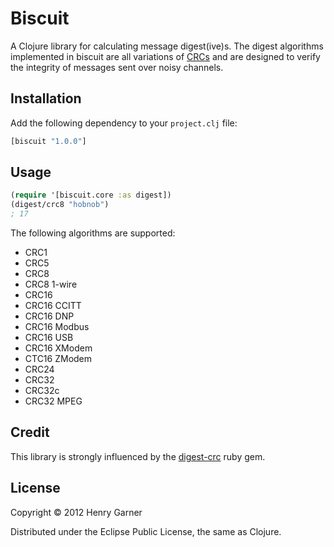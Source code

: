 # Biscuit

A Clojure library for calculating message digest(ive)s. The digest algorithms implemented in biscuit are all variations of [CRCs](http://en.wikipedia.org/wiki/Cyclic_redundancy_check) and are designed to verify the integrity of messages sent over noisy channels.

## Installation

Add the following dependency to your `project.clj` file:

```clojure
[biscuit "1.0.0"]
```

## Usage

```clojure
(require '[biscuit.core :as digest])
(digest/crc8 "hobnob")
; 17
```

The following algorithms are supported:

* CRC1
* CRC5
* CRC8
* CRC8 1-wire
* CRC16
* CRC16 CCITT
* CRC16 DNP
* CRC16 Modbus
* CRC16 USB
* CRC16 XModem
* CTC16 ZModem
* CRC24
* CRC32
* CRC32c
* CRC32 MPEG

## Credit

This library is strongly influenced by the [digest-crc](https://github.com/postmodern/digest-crc) ruby gem.

## License

Copyright © 2012 Henry Garner

Distributed under the Eclipse Public License, the same as Clojure.
